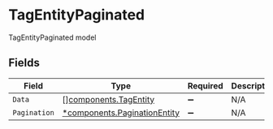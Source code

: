 # TagEntityPaginated

TagEntityPaginated model


## Fields

| Field                                                                       | Type                                                                        | Required                                                                    | Description                                                                 |
| --------------------------------------------------------------------------- | --------------------------------------------------------------------------- | --------------------------------------------------------------------------- | --------------------------------------------------------------------------- |
| `Data`                                                                      | [][components.TagEntity](../../models/components/tagentity.md)              | :heavy_minus_sign:                                                          | N/A                                                                         |
| `Pagination`                                                                | [*components.PaginationEntity](../../models/components/paginationentity.md) | :heavy_minus_sign:                                                          | N/A                                                                         |